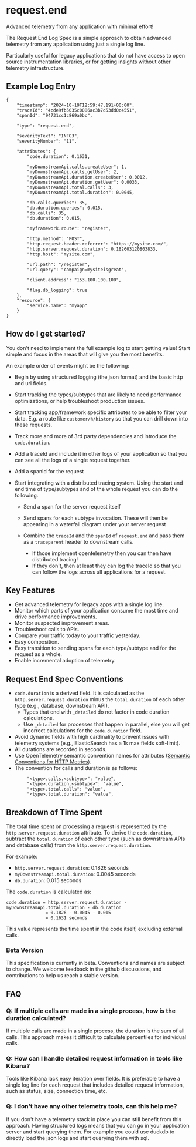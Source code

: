 # request.end

Advanced telemetry from any application with minimal effort!

The Request End Log Spec is a simple approach to obtain advanced telemetry from any application using just a single log line.

Particularly useful for legacy applications that do not have access to open source instrumentation libraries, or for getting insights without other telemetry infrastructure.

## Example Log Entry

```
{
    "timestamp": "2024-10-19T12:59:47.191+00:00",
    "traceId": "4cde9fb5035c0086ac3b7d53dd0c4551",
    "spanId": "94731cc1c869a0bc",

    "type": "request.end",

    "severityText": "INFO3",
    "severityNumber": "11",

    "attributes": {
        "code.duration": 0.1631,

        "myDownstreamApi.calls.createUser": 1,
        "myDownstreamApi.calls.getUser": 2,
        "myDownstreamApi.duration.createUser": 0.0012,
        "myDownstreamApi.duration.getUser": 0.0033,
        "myDownstreamApi.total.calls": 3,
        "myDownstreamApi.total.duration": 0.0045,

        "db.calls.queries": 35,
        "db.duration.queries": 0.015,
        "db.calls": 35,
        "db.duration": 0.015,

        "myframework.route": "register",
        
        "http.method": "POST",
        "http.request.header.referrer": "https://mysite.com/",
        "http.server.request.duration": 0.182603120803833,
        "http.host": "mysite.com",

        "url.path": "/register",
        "url.query": "campaign=mysiteisgreat",

        "client.address": "153.100.100.100",

        "flag.db_logging": true
    },
    "resource": {
        "service.name": "myapp"
    }
}
```

## How do I get started?

You don't need to implement the full example log to start getting value! Start simple and focus in the areas that will give you the most benefits. 

An example order of events might be the following:

- Begin by using structured logging (the json format) and the basic http and url fields.
- Start tracking the types/subtypes that are likely to need performance optimizations, or help troubleshoot production issues.
- Start tracking app/framework specific attributes to be able to filter your data. E.g. a route like `customer/%/history` so that you can drill down into these requests.
- Track more and more of 3rd party dependencies and introduce the `code.duration`.
- Add a traceId and include it in other logs of your application so that you can see all the logs of a single request together.
- Add a spanId for the request
- Start integrating with a distributed tracing system. Using the start and end time of type/subtypes and of the whole request you can do the following.
    
    - Send a span for the server request itself
    - Send spans for each subtype invocation. These will then be appearing in a waterfall diagram under your server request
    - Combine the `traceId` and the `spanId` of `request.end` and pass them as a `traceparent` header to downstream calls.
        
        - If those implement opentelemetry then you can then have distributed tracing!
        - If they don't, then at least they can log the traceId so that you can follow the logs across all applications for a request.


## Key Features

- Get advanced telemetry for legacy apps with a single log line.
- Monitor which parts of your application consume the most time and drive performance improvements.
- Monitor suspected improvement areas.
- Troubleshoot calls to APIs.
- Compare your traffic today to your traffic yesterday.
- Easy composition.
- Easy transition to sending spans for each type/subtype and for the request as a whole.
- Enable incremental adoption of telemetry.

## Request End Spec Conventions

- `code.duration` is a derived field. It is calculated as the `http.server.request.duration` minus the `total.duration` of each other type (e.g., database, downstream API).
  - Types that end with `_detailed` do not factor in code duration calculations.
  - Use `_detailed` for processes that happen in parallel, else you will get incorrect calculations for the `code.duration` field.
- Avoid dynamic fields with high cardinality to prevent issues with telemetry systems (e.g., ElasticSearch has a 1k max fields soft-limit).
- All durations are recorded in seconds.
- Use OpenTelemetry semantic convention names for attributes ([Semantic Conventions for HTTP Metrics](https://opentelemetry.io/docs/specs/semconv/http/http-metrics/)).
- The convention for calls and duration is as follows:

```
        "<type>.calls.<subtype>": "value",
        "<type>.duration.<subtype>": "value",
        "<type>.total.calls": "value",
        "<type>.total.duration": "value",
```



## Breakdown of Time Spent

The total time spent on processing a request is represented by the `http.server.request.duration` attribute. To derive the `code.duration`, subtract the `total.duration` of each other type (such as downstream APIs and database calls) from the `http.server.request.duration`.

For example:

- `http.server.request.duration`: 0.1826 seconds
- `myDownstreamApi.total.duration`: 0.0045 seconds
- `db.duration`: 0.015 seconds

The `code.duration` is calculated as:

```
code.duration = http.server.request.duration - myDownstreamApi.total.duration - db.duration
               = 0.1826 - 0.0045 - 0.015
               = 0.1631 seconds
```

This value represents the time spent in the code itself, excluding external calls.



### Beta Version

This specification is currently in beta. Conventions and names are subject to change. We welcome feedback in the github discussions, and contributions to help us reach a stable version.


## FAQ

### Q: If multiple calls are made in a single process, how is the duration calculated?

If multiple calls are made in a single process, the duration is the sum of all calls. This approach makes it difficult to calculate percentiles for individual calls.

### Q: How can I handle detailed request information in tools like Kibana?

Tools like Kibana lack easy iteration over fields. It is preferable to have a single log line for each request that includes detailed request information, such as status, size, connection time, etc.

### Q: I don't have any other telemetry tools, can this help me?

If you don't have a telemetry stack in place you can still benefit from this approach. Having structured logs means that you can go in your application server and start querying them. For example you could use duckdb to directly load the json logs and start querying them with sql.

